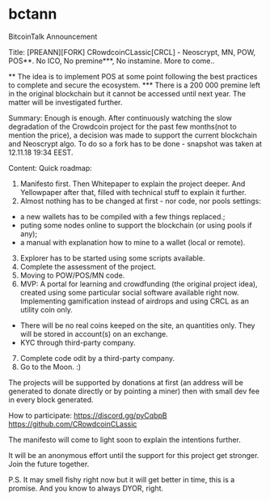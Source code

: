 # bctann
BitcoinTalk Announcement

Title:
[PREANN][FORK] CRowdcoinCLassic[CRCL]  - Neoscrypt, MN, POW, POS**. No ICO, No premine***, No instamine. More to come..

** The idea is to implement POS at some point following the best practices to complete and secure the ecosystem.
*** There is a 200 000 premine left in the original blockchain but it cannot be accessed until next year. The matter will be investigated further.

Summary:
Enough is enough. After continuously watching the slow degradation of the Crowdcoin project for the past few months(not to mention the price), a decision was made to support the current blockchain and Neoscrypt algo. To do so a fork has to be done - snapshot was taken at 12.11.18 19:34 EEST. 

Content:
Quick roadmap:
1. Manifesto first. Then Whitepaper to explain the project deeper. And Yellowpaper after that, filled with technical stuff to explain it further. 
2. Almost nothing has to be changed at first - nor code, nor pools settings: 
 - a new wallets has to be compiled with a few things replaced.;
 - puting some nodes online to support the blockchain (or using pools if any); 
 - a manual with explanation how to mine to a wallet (local or remote).
3. Explorer has to be started using some scripts available.
4. Complete the assessment of the project. 
5. Moving to POW/POS/MN code.
6. MVP: A portal for learning and crowdfunding (the original project idea), created using some particular social software available right now. Implementing gamification instead of airdrops and using CRCL as an utility coin only.
- There will be no real coins keeped on the site, an quantities only. They will be stored in account(s) on an exchange.
- KYC through third-party company.  
7. Complete code odit by a third-party company.
8. Go to the Moon. :)

The projects will be supported by donations at first (an address will be generated to donate directly or by pointing a miner) then with small dev fee in every block generated. 

How to participate:
https://discord.gg/pyCqbpB
https://github.com/CRowdcoinCLassic

The manifesto will come to light soon to explain the intentions further.

It will be an anonymous effort until the support for this project get stronger. 
Join the future together.

P.S. It may smell fishy right now but it will get better in time, this is a promise. And you know to always DYOR, right. 
